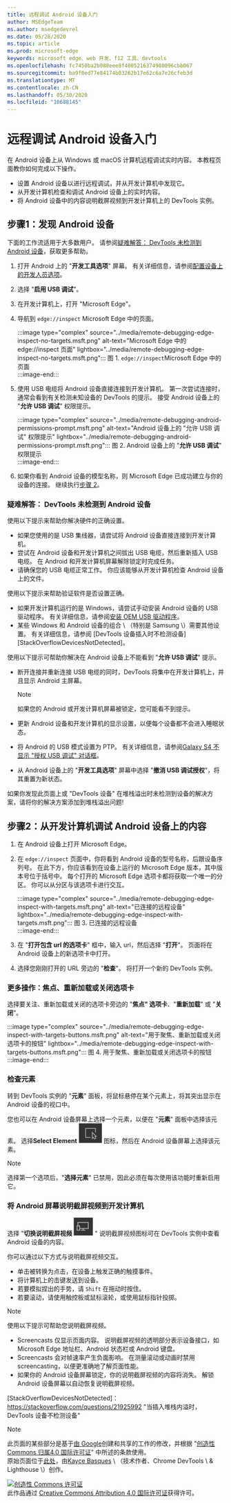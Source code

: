 ```yaml
---
title: 远程调试 Android 设备入门
author: MSEdgeTeam
ms.author: msedgedevrel
ms.date: 05/28/2020
ms.topic: article
ms.prod: microsoft-edge
keywords: microsoft edge、web 开发、f12 工具、devtools
ms.openlocfilehash: fc7450ba2b088eee8f4005216374980096cbb067
ms.sourcegitcommit: ba9f0ed77e84174b03262b17e62c6a7e26cfeb3d
ms.translationtype: MT
ms.contentlocale: zh-CN
ms.lasthandoff: 05/30/2020
ms.locfileid: "10688145"
---
```

<!-- Copyright Kayce Basques 

   Licensed under the Apache License, Version 2.0 (the "License");
   you may not use this file except in compliance with the License.
   You may obtain a copy of the License at

       https://www.apache.org/licenses/LICENSE-2.0

   Unless required by applicable law or agreed to in writing, software
   distributed under the License is distributed on an "AS IS" BASIS,
   WITHOUT WARRANTIES OR CONDITIONS OF ANY KIND, either express or implied.
   See the License for the specific language governing permissions and
   limitations under the License.  -->  

# 远程调试 Android 设备入门  

在 Android 设备上从 Windows 或 macOS 计算机远程调试实时内容。  本教程页面教你如何完成以下操作。  

*   设置 Android 设备以进行远程调试，并从开发计算机中发现它。  
*   从开发计算机检查和调试 Android 设备上的实时内容。  
*   将 Android 设备中的内容说明截屏视频到开发计算机上的 DevTools 实例。  

<!--  
:::image type="complex" source="../media/remote-debugging--remote-debugging.msft.png" alt-text="Remote Debugging lets you inspect a page running on an Android device from your development machine" lightbox="../media/remote-debugging--remote-debugging.msft.png":::
   old Figure 1.  Remote Debugging lets you inspect a page running on an Android device from your development machine  
:::image-end:::  
-->  

## 步骤1：发现 Android 设备  

下面的工作流适用于大多数用户。  请参阅[疑难解答： DevTools 未检测到 Android 设备](#troubleshooting-devtools-is-not-detecting-the-android-device)，获取更多帮助。  

1.  打开 Android 上的 "**开发工具选项**" 屏幕。  有关详细信息，请参阅[配置设备上的开发人员选项](https://developer.android.com/studio/debug/dev-options.html)。  
1.  选择 "**启用 USB 调试**"。  
1.  在开发计算机上，打开 "Microsoft Edge"。  
1.  导航到 `edge://inspect` Microsoft Edge 中的页面。  
    
    :::image type="complex" source="../media/remote-debugging-edge-inspect-no-targets.msft.png" alt-text="Microsoft Edge 中的 edge://inspect 页面" lightbox="../media/remote-debugging-edge-inspect-no-targets.msft.png":::
       图 1.  `edge://inspect`Microsoft Edge 中的页面  
    :::image-end:::  
    
1.  使用 USB 电缆将 Android 设备直接连接到开发计算机。  第一次尝试连接时，通常会看到有关检测未知设备的 DevTools 的提示。  接受 Android 设备上的 "**允许 USB 调试**" 权限提示。  
    
    :::image type="complex" source="../media/remote-debugging-android-permissions-prompt.msft.png" alt-text="Android 设备上的 "允许 USB 调试" 权限提示" lightbox="../media/remote-debugging-android-permissions-prompt.msft.png":::
       图 2.  Android 设备上的 "**允许 USB 调试**" 权限提示  
    :::image-end:::  
    
1.  如果你看到 Android 设备的模型名称，则 Microsoft Edge 已成功建立与你的设备的连接。  继续执行[步骤 2](#step-2-debug-content-on-your-android-device-from-your-development-machine)。  
    
    <!--  
    :::image type="complex" source="../media/remote-debugging--unknown-device.msft.png" alt-text="The Remote Devices tab has successfully detected an unknown device that is pending authorization" lightbox="../media/remote-debugging--unknown-device.msft.png":::
       old Figure 4.  The **Remote Devices** tab has successfully detected an unknown device that is pending authorization  
    :::image-end:::
    -->  
    
### 疑难解答： DevTools 未检测到 Android 设备  

使用以下提示来帮助你解决硬件的正确设置。  

*   如果您使用的是 USB 集线器，请尝试将 Android 设备直接连接到开发计算机。  
*   尝试在 Android 设备和开发计算机之间拔出 USB 电缆，然后重新插入 USB 电缆。  在 Android 和开发计算机屏幕解除锁定时完成任务。  
*   请确保您的 USB 电缆正常工作。  你应该能够从开发计算机检查 Android 设备上的文件。  

使用以下提示来帮助验证软件是否设置正确。  

*   如果开发计算机运行的是 Windows，请尝试手动安装 Android 设备的 USB 驱动程序。  有关详细信息，请参阅[安装 OEM USB 驱动程序][AndroidUSBDrivers]。  
*   某些 Windows 和 Android 设备的组合 \ （特别是 Samsung \）需要其他设置。  有关详细信息，请参阅 [DevTools 设备插入时不检测设备] [StackOverflowDevicesNotDetected]。  

使用以下提示可帮助你解决在 Android 设备上不能看到 "**允许 USB 调试**" 提示。  

*   断开连接并重新连接 USB 电缆的同时，DevTools 将集中在开发计算机上，并且显示 Android 主屏幕。  
    
    > [!NOTE]
    > 如果您的 Android 或开发计算机屏幕被锁定，您可能看不到提示。  

*   更新 Android 设备和开发计算机的显示设置，以便每个设备都不会进入睡眠状态。  
*   将 Android 的 USB 模式设置为 PTP。  有关详细信息，请参阅[Galaxy S4 不显示 "授权 USB 调试" 对话框][StackExchangeGalaxyS4DoesNotShowDialogBox]。  
*   从 Android 设备上的 "**开发工具选项**" 屏幕中选择 "**撤消 USB 调试授权**"，将其重置为新状态。  

如果你发现此页面上或 "DevTools 设备" 在堆栈溢出时未检测到设备的解决方案，请将你的解决方案添加到堆栈溢出问题<!--, or [open an issue in the webfundamentals repository][GitHubWebFundamentalsNewIssue]-->!  

## 步骤2：从开发计算机调试 Android 设备上的内容  

1.  在 Android 设备上打开 Microsoft Edge。  
1.  在 `edge://inspect` 页面中，你将看到 Android 设备的型号名称，后跟设备序列号。  在此下方，你应该看到在设备上运行的 Microsoft Edge 版本，其中版本号位于括号中。  每个打开的 Microsoft Edge 选项卡都将获取一个唯一的分区。  你可以从分区与该选项卡进行交互。  <!--If there are any apps using WebView, you see a section for each of those apps, too.  --><!--In [**Figure 5**](#figure-5) there are no tabs or WebViews open.  -->  
    
    :::image type="complex" source="../media/remote-debugging-edge-inspect-with-targets.msft.png" alt-text="已连接的远程设备" lightbox="../media/remote-debugging-edge-inspect-with-targets.msft.png":::
       图 3.  已连接的远程设备  
    :::image-end:::  
    
1.  在 "**打开包含 url 的选项卡**" 框中，输入 url，然后选择 "**打开**"。  页面将在 Android 设备上的新选项卡中打开。  
1.  选择您刚刚打开的 URL 旁边的 "**检查**"。  将打开一个新的 DevTools 实例。  

<!-- The version of Microsoft Edge running on your Android device determines the version of DevTools that opens on your development machine.  
    So, if your Android device is running a very old version of Microsoft Edge, the DevTools instance may look very different than what you are used to.   -->

### 更多操作：焦点、重新加载或关闭选项卡  

选择要关注、重新加载或关闭的选项卡旁边的 "**焦点" 选项卡**、"**重新加载**" 或 "**关闭**"。  

:::image type="complex" source="../media/remote-debugging-edge-inspect-with-targets-buttons.msft.png" alt-text="用于聚焦、重新加载或关闭选项卡的按钮" lightbox="../media/remote-debugging-edge-inspect-with-targets-buttons.msft.png":::
   图 4.  用于聚焦、重新加载或关闭选项卡的按钮  
:::image-end:::  

### 检查元素  

转到 DevTools 实例的 "**元素**" 面板，将鼠标悬停在某个元素上，将其突出显示在 Android 设备的视口中。  

您也可以在 Android 设备屏幕上选择一个元素，以便在 "**元素**" 面板中选择该元素。  选择**Select Element** ![ DevTools 实例上的 "选择元素" ][ImageSelectElementIcon] 图标，然后在 Android 设备屏幕上选择该元素。  

> [!NOTE]
> 选择第一个选项后，"**选择元素**" 已禁用，因此必须在每次使用该功能时重新启用它。  

### 将 Android 屏幕说明截屏视频到开发计算机  

选择 "**切换说明截屏视频** ![ 切换 ][ImageToggleScreencastIcon] " 说明截屏视频图标可在 DevTools 实例中查看 Android 设备的内容。  

你可以通过以下方式与说明截屏视频交互。  

*   单击被转换为点击，在设备上触发正确的触摸事件。  
*   将计算机上的击键发送到设备。  
*   若要模拟捏出的手势，请 `Shift` 在拖动时按住。  
*   若要滚动，请使用触控板或鼠标滚轮，或使用鼠标指针投掷。

> [!NOTE]
> 使用以下提示可帮助您说明截屏视频。  
> 
> *   Screencasts 仅显示页面内容。  说明截屏视频的透明部分表示设备接口，如 Microsoft Edge 地址栏、Android 状态栏或 Android 键盘。  
> *   Screencasts 会对帧速率产生负面影响。  在测量滚动或动画时禁用 screencasting，以便更准确地了解页面性能。  
> *   如果你的 Android 设备屏幕锁定，你的说明截屏视频的内容将消失。  解锁 Android 设备屏幕以自动恢复说明截屏视频。  

<!-- image links -->  

[ImageSelectElementIcon]: /microsoft-edge/devtools-guide-chromium/media/select-element-icon.msft.png  
[ImageToggleScreencastIcon]: /microsoft-edge/devtools-guide-chromium/media/toggle-screencast-icon.msft.png  

<!--[ImageRemoteDebugging]: /microsoft-edge/devtools-guide-chromium/media/remote-debugging--remote-debugging.msft.png "old Figure 1:  Remote Debugging lets you inspect a page running on an Android device from your development machine"  -->  
<!--[ImageEdgeInspect]: /microsoft-edge/devtools-guide-chromium/media/remote-debugging-edge-inspect-no-targets.msft.png "Figure 1: The edge://inspect page in Microsoft Edge"  -->  
<!--[ImageAndroidPermissionPrompt]: /microsoft-edge/devtools-guide-chromium/media/remote-debugging-android-permissions-prompt.msft.png "Figure 2: The Allow USB Debugging permission prompt on an Android device"  -->  
<!--[ImageConnectedRemoteDevice]: /microsoft-edge/devtools-guide-chromium/media/remote-debugging-edge-inspect-with-targets.msft.png "Figure 3: A connected remote device"  -->  
<!-- [ImageReload]:  /microsoft-edge/devtools-guide-chromium/media/remote-debugging-edge-inspect-with-targets-buttons.msft.png "Figure 4: The buttons for focusing, reloading, or closing a tab"  -->  
<!--[ImageUnknownDevice]: /microsoft-edge/devtools-guide-chromium/media/remote-debugging--unknown-device.msft.png "old Figure 4:  The Remote Devices tab has successfully detected an unknown device that is pending authorization"  -->  

<!-- links -->  

[AndroidUSBDrivers]: https://developer.android.com/tools/extras/oem-usb.html "安装 OEM USB 驱动程序 |Android 开发人员"  

<!-- [GitHubWebFundamentalsNewIssue]: https://github.com/Alphabet/webfundamentals/issues/new?title=[Remote%20Debugging] "GitHub - Web Fundamentals - New Issue"  -->  
[StackOverflowDevicesNotDetected]： https://stackoverflow.com/questions/21925992 "当插入堆栈内溢时，DevTools 设备不检测设备"  

[StackExchangeGalaxyS4DoesNotShowDialogBox]: https://android.stackexchange.com/questions/101933 "adb-Android 发烧友式堆栈交换"  

> [!NOTE]
> 此页面的某些部分是基于[由 Google][GoogleSitePolicies]创建和共享的工作的修改，并根据 "[创造性 Commons 归属4.0 国际许可证][CCA4IL]" 中所述的条款使用。  
> 原始页面位于[此处](https://developers.google.com/web/tools/chrome-devtools/remote-debugging/index)，由[Kayce Basques][KayceBasques] \ （技术作者、Chrome DevTools \ & Lighthouse \）创作。  

[![创造性 Commons 许可证][CCby4Image]][CCA4IL]  
此作品通过 [Creative Commons Attribution 4.0 国际许可证][CCA4IL]获得许可。  

[CCA4IL]: https://creativecommons.org/licenses/by/4.0  
[CCby4Image]: https://i.creativecommons.org/l/by/4.0/88x31.png  
[GoogleSitePolicies]: https://developers.google.com/terms/site-policies  
[KayceBasques]: https://developers.google.com/web/resources/contributors/kaycebasques  
